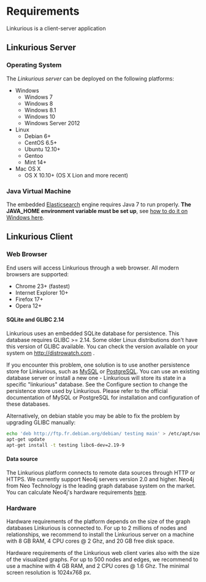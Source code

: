 # Requirements

Linkurious is a client-server application

## Linkurious Server

### Operating System

The *Linkurious server* can be deployed on the following platforms:
- Windows
  - Windows 7
  - Windows 8
  - Windows 8.1
  - Windows 10
  - Windows Server 2012
- Linux
  - Debian 6+
  - CentOS 6.5+
  - Ubuntu 12.10+
  - Gentoo
  - Mint 14+
- Mac OS X
  - OS X 10.10+ (OS X Lion and more recent)

### Java Virtual Machine

The embedded [Elasticsearch]() engine requires Java 7 to run properly.
**The JAVA_HOME environment variable must be set up**, see [how to do it on Windows here](http://docs.oracle.com/cd/E19182-01/820-7851/inst_cli_jdk_javahome_t/index.html).


## Linkurious Client

### Web Browser

End users will access Linkurious through a web browser. All modern browsers are supported:
- Chrome 23+ (fastest)
- Internet Explorer 10+
- Firefox 17+
- Opera 12+
<!--* Safari 7.-->


#### SQLite and GLIBC 2.14

Linkurious uses an embedded SQLite database for persistence. This database requires GLIBC >= 2.14.
Some older Linux distributions don't have this version of GLIBC available. You can check the version available on your system on http://distrowatch.com .

If you encounter this problem, one solution is to use another persistence store for Linkurious, such as [MySQL](https://www.mysql.fr/) or [PostgreSQL](http://www.postgresql.org/).
You can use an existing database server or install a new one - Linkurious will store its state in a specific "linkurious" database.
See the Configure section to change the persistence store used by Linkurious. Please refer to the official documentation of MySQL or PostgreSQL for installation and configuration of these databases.

Alternatively, on debian stable you may be able to fix the problem by upgrading GLIBC manually:

```Bash
echo 'deb http://ftp.fr.debian.org/debian/ testing main' > /etc/apt/sources.list
apt-get update
apt-get install -t testing libc6-dev=2.19-9
```

#### Data source

The Linkurious platform connects to remote data sources through HTTP or HTTPS. We currently support Neo4j servers version 2.0 and higher. Neo4j from Neo Technology is the leading graph database system on the market. You can calculate Neo4j's hardware requirements [here](http://neo4j.com/developer/guide-sizing-and-hardware-calculator/).

### Hardware

Hardware requirements of the platform depends on the size of the graph databases Linkurious is connected to. For up to 2 millions of nodes and relationships, we recommend to install the Linkurious server on a machine with 8 GB RAM, 4 CPU cores @ 2 Ghz, and 20 GB free disk space.

Hardware requirements of the Linkurious web client varies also with the size of the visualized graphs. For up to 500 nodes and edges, we recommend to use a machine with 4 GB RAM, and 2 CPU cores @ 1.6 Ghz. The minimal screen resolution is 1024x768 px.
